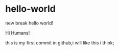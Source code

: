 # hello-world


new break hello world!

Hi Humans!

this is my first commit in github,i will like this i think;

